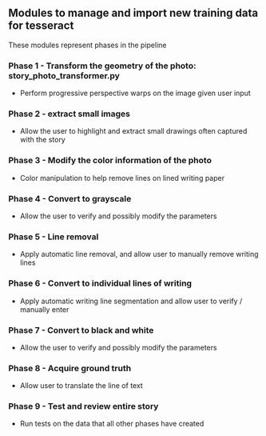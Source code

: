 ## Modules to manage and import new training data for tesseract
These modules represent phases in the pipeline

### Phase 1 - Transform the geometry of the photo: story_photo_transformer.py
- Perform progressive perspective warps on the image given user input
### Phase 2 - extract small images
- Allow the user to highlight and extract small drawings often captured with the story
### Phase 3 - Modify the color information of the photo
- Color manipulation to help remove lines on lined writing paper
### Phase 4 - Convert to grayscale
- Allow the user to verify and possibly modify the parameters
### Phase 5 - Line removal
- Apply automatic line removal, and allow user to manually remove writing lines
### Phase 6 - Convert to individual lines of writing
- Apply automatic writing line segmentation and allow user to verify / manually enter
### Phase 7 - Convert to black and white
- Allow the user to verify and possibly modify the parameters
### Phase 8 - Acquire ground truth
- Allow user to translate the line of text
### Phase 9 - Test and review entire story
- Run tests on the data that all other phases have created
